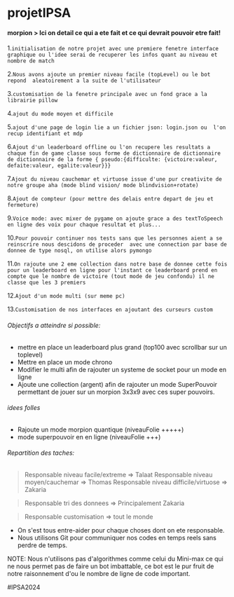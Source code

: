 # projetIPSA
#### morpion > Ici on detail ce qui a ete fait et ce qui devrait pouvoir etre fait!

1.`initialisation de notre projet avec une premiere fenetre
interface graphique ou l'idee serai de recuperer les infos
quant au niveau et nombre de match`

2.`Nous avons ajoute un premier niveau facile (topLevel) ou le bot repond 
aleatoirement a la suite de l'utilisateur`

3.`customisation de la fenetre principale avec un fond grace a la librairie pillow`

4.`ajout du mode moyen et difficile`

5.`ajout d'une page de login lie a un fichier json: login.json ou 
l'on recup identifiant et mdp`

6.`Ajout d'un leaderboard offline ou l'on recupere les resultats
a chaque fin de game classe sous forme de dictionnaire de dictionnaire de dictionnaire
de la forme { pseudo:{difficulte: {victoire:valeur, defaite:valeur, egalite:valeur}}}`

7.`Ajout du niveau cauchemar et virtuose issue d'une pur creativite de notre groupe aha (mode blind vision/ mode blindvision+rotate)`

8.`Ajout de compteur (pour mettre des delais entre depart de jeu et fermeture)`

9.`Voice mode: avec mixer de pygame on ajoute grace a des textToSpeech en ligne des voix pour chaque resultat et plus...`

10.`Pour pouvoir continuer nos tests sans que les personnes aient a se reinscrire nous descidons de proceder 
avec une connection par base de donnee de type nosql, on utilise alors pymongo`

11.`On rajoute une 2 eme collection dans notre base de donnee cette fois pour un leaderboard en ligne
pour l'instant ce leaderboard prend en compte que le nombre de victoire (tout mode de jeu confondu) il ne classe que les 3 premiers`

12.`Ajout d'un mode multi (sur meme pc)`

13.`Customisation de nos interfaces en ajoutant des curseurs custom`

###### Objectifs a atteindre si possible:
* mettre en place un leaderboard plus grand (top100 avec scrollbar sur un toplevel)
* Mettre en place un mode chrono
* Modifier le multi afin de rajouter un systeme de socket pour un mode en ligne
* Ajoute une collection (argent) afin de rajouter un mode SuperPouvoir permettant de jouer sur un morpion 3x3x9
avec ces super pouvoirs.

###### idees folles
* Rajoute un mode morpion quantique (niveauFolie +++++)
* mode superpouvoir en en ligne (niveauFolie +++)

###### Repartition des taches:
> Responsable niveau facile/extreme => Talaat
> Responsable niveau moyen/cauchemar => Thomas
> Responsable niveau difficile/virtuose => Zakaria

> Responsable tri des donnees => Principalement Zakaria

> Responsable customisation => tout le monde

* On s'est tous entre-aider pour chaque choses dont on ete responsable.
* Nous utilisons Git pour communiquer nos codes en temps reels sans perdre de temps.

NOTE: Nous n'utilisons pas d'algorithmes comme celui du Mini-max ce qui ne nous permet pas de faire un bot
imbattable, ce bot est le pur fruit de notre raisonnement d'ou le nombre de ligne de code important.

#IPSA2024


